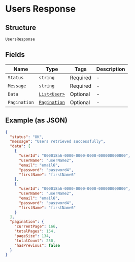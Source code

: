 
# Users Response

## Structure

`UsersResponse`

## Fields

| Name | Type | Tags | Description |
|  --- | --- | --- | --- |
| `Status` | `string` | Required | - |
| `Message` | `string` | Required | - |
| `Data` | [`List<User>`](../../doc/models/user.md) | Optional | - |
| `Pagination` | [`Pagination`](../../doc/models/pagination.md) | Optional | - |

## Example (as JSON)

```json
{
  "status": "OK",
  "message": "Users retrieved successfully",
  "data": [
    {
      "userId": "000018a6-0000-0000-0000-000000000000",
      "userName": "userName2",
      "email": "email6",
      "password": "password4",
      "firstName": "firstName6"
    },
    {
      "userId": "000018a6-0000-0000-0000-000000000000",
      "userName": "userName2",
      "email": "email6",
      "password": "password4",
      "firstName": "firstName6"
    }
  ],
  "pagination": {
    "currentPage": 166,
    "totalPages": 154,
    "pageSize": 134,
    "totalCount": 250,
    "hasPrevious": false
  }
}
```

